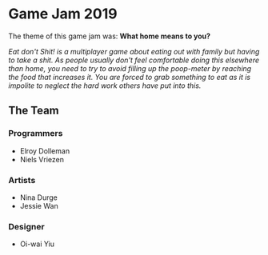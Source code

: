 # Game Jam 2019

The theme of this game jam was: **What home means to you?**

*Eat don't Shit! is a multiplayer game about eating out with family but having to take a shit. As people usually don't feel comfortable doing this elsewhere than home, you need to try to avoid filling up the poop-meter by reaching the food that increases it. You are forced to grab something to eat as it is impolite to neglect the hard work others have put into this.*

## The Team
### Programmers
- Elroy Dolleman
- Niels Vriezen

### Artists
- Nina Durge
- Jessie Wan

### Designer
- Oi-wai Yiu
